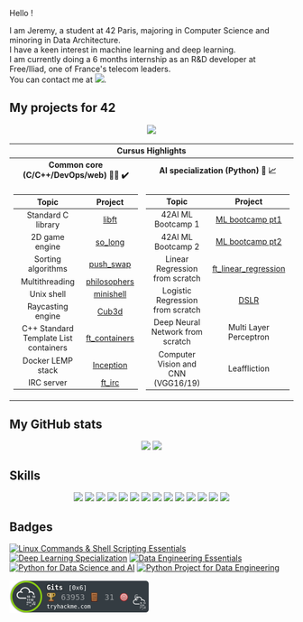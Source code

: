 Hello !

I am Jeremy, a student at 42 Paris, majoring in Computer Science and minoring in Data Architecture.<br>
I have a keen interest in machine learning and deep learning.<br>
I am currently doing a 6 months internship as an R&D developer at Free/Iliad, one of France's telecom leaders.<br>
You can contact me at <a href="https://www.linkedin.com/in/jeremysemel//"><img src="https://icon-library.com/images/linked-in-icon-small/linked-in-icon-small-24.jpg" height="25" ></a>.<br>

<h2>My projects for 42</h2>
<div align="center">
  <a href="https://github.com/ThePush/42_cursus">
    <img src="https://user-images.githubusercontent.com/91064070/163729175-916568ec-64e7-4a67-a126-ccedf9abffa6.png"/>
  </a>


<table>
  <tr><th colspan=2>Cursus Highlights</th></tr>
  <tr><th>Common core (C/C++/DevOps/web) 👨‍💻 ✔️</th><th>AI specialization (Python) 🤖 📈</th></tr>
  <tr><td>

  |			Topic				| Project	|
  |:---------------:|:-----------:|
   Standard C library | [libft](https://github.com/ThePush/42_cursus/tree/master/Libft) |
  2D game engine | [so_long](https://github.com/ThePush/42_cursus/tree/master/so_long) |
  Sorting algorithms | [push_swap](https://github.com/ThePush/42_cursus/tree/master/push_swap)|
  Multithreading | [philosophers](https://github.com/ThePush/42_cursus/tree/master/philosophers)|
  Unix shell | [minishell](https://github.com/ThePush/42_cursus/tree/master/minishell)|
  Raycasting engine | [Cub3d](https://github.com/ThePush/42_cursus/tree/master/Cub3d)|
  C++ Standard Template List containers | [ft_containers](https://github.com/ThePush/42_cursus/tree/master/ft_containers)|
  Docker LEMP stack | [Inception](https://github.com/ThePush/42_cursus/tree/master/Inception)|
  IRC server | [ft_irc](https://github.com/ThePush/42_cursus/tree/master/ft_irc)|

  </td><td>

  |			Topic				| Project	|
  |:---------------:|:-----------:|
  42AI ML Bootcamp 1 | [ML bootcamp pt1](https://github.com/ThePush/42_Python_ML)|
  42AI ML Bootcamp 2 |[ML bootcamp pt2](https://github.com/ThePush/PythonML)|
  Linear Regression from scratch | [ft_linear_regression](https://github.com/ThePush/ft_linear_regression)|
  Logistic Regression from scratch | [DSLR](https://github.com/ThePush/dslr)|
  Deep Neural Network from scratch | Multi Layer Perceptron|
  Computer Vision and CNN (VGG16/19) | Leaffliction|

  </td></tr>
 </table>

</div>

<h2>My GitHub stats</h2>
<div align="center">
  <img src="https://github-readme-stats-sigma-five.vercel.app/api?username=ThePush&count_private=true&hide=issues&theme=tokyonight&show_icons=true"/>
  <img src="https://github-readme-stats-sigma-five.vercel.app/api/top-langs/?username=ThePush&layout=compact&theme=tokyonight&show_icons=true"/>
</div>

<h2>Skills</h2>
<div align="center">
  <img src="https://img.shields.io/badge/Linux-FCC624?style=for-the-badge&logo=linux&logoColor=black"/>
  <img src="https://img.shields.io/badge/Python-3776AB?style=for-the-badge&logo=python&logoColor=white"/>
  <img src="https://img.shields.io/badge/C-00599C?style=for-the-badge&logo=c&logoColor=white"/>
  <img src="https://img.shields.io/badge/C%2B%2B-00599C?style=for-the-badge&logo=c%2B%2B&logoColor=white"/>
  <img src="https://img.shields.io/badge/GIT-E44C30?style=for-the-badge&logo=git&logoColor=white"/>
  <img src="https://img.shields.io/badge/GNU%20Bash-4EAA25?style=for-the-badge&logo=GNU%20Bash&logoColor=white"/>
  <img src="https://img.shields.io/badge/Visual_Studio_Code-0078D4?style=for-the-badge&logo=visual%20studio%20code&logoColor=white"/>
  <img src="https://img.shields.io/badge/Overleaf-47A141?style=for-the-badge&logo=Overleaf&logoColor=white"/>
  <img src="https://img.shields.io/badge/TensorFlow-FF6F00?style=for-the-badge&logo=tensorflow&logoColor=white"/>
  <img src="https://img.shields.io/badge/Jupyter-F37626.svg?&style=for-the-badge&logo=Jupyter&logoColor=white"/>
  <img src="https://img.shields.io/badge/Docker-2CA5E0?style=for-the-badge&logo=docker&logoColor=white"/>
  <img src ="https://img.shields.io/badge/React-20232A?style=for-the-badge&logo=react&logoColor=61DAFB"/>
  <img src="https://img.shields.io/badge/Prisma-3982CE?style=for-the-badge&logo=Prisma&logoColor=white"/>
  <img src="https://img.shields.io/badge/PostgreSQL-316192?style=for-the-badge&logo=postgresql&logoColor=white"/>
</div>

<h2>Badges</h2>

<!--START_SECTION:badges-->
[![Linux Commands & Shell Scripting Essentials](https://images.credly.com/size/110x110/images/964d28c3-1543-4e23-bc30-97a2cdc15a59/image.png)](http://www.credly.com/badges/5b54b895-2bad-4ba5-861d-b94a2c3163f4 "Linux Commands & Shell Scripting Essentials")
[![Deep Learning Specialization](https://images.credly.com/size/110x110/images/dfcd0d51-de72-4e1c-8f8c-11dad7711124/image.png)](http://www.credly.com/badges/6d4feea8-4c10-42fd-977b-f819d35da3f3 "Deep Learning Specialization")
[![Data Engineering Essentials](https://images.credly.com/size/110x110/images/412aaa80-56ba-4180-ad89-32427a644e95/Data_Engineering_Essentials.png)](http://www.credly.com/badges/ab54e56c-a99c-4774-b0b0-ed08be8f194e "Data Engineering Essentials")
[![Python for Data Science and AI](https://images.credly.com/size/110x110/images/0571ab1d-f43b-43d9-9c68-8ebd0ebd61b7/Python_for_Data_Sci_and_AI_Foundational.png)](http://www.credly.com/badges/4913d092-443a-4273-9bb7-f07bfe942333 "Python for Data Science and AI")
[![Python Project for Data Engineering](https://images.credly.com/size/110x110/images/197c5976-3094-475b-aac5-cb898331d2fc/DSN_-_Python_Project_for_Data_Engineering.png)](http://www.credly.com/badges/3b0b9c65-91cd-4b13-8439-ae0ca3799149 "Python Project for Data Engineering")
<!--END_SECTION:badges-->

<div align="left">
  <img src="https://raw.githubusercontent.com/ThePush/ThePush/main/assets/thm_propic.png"/>
</div>
